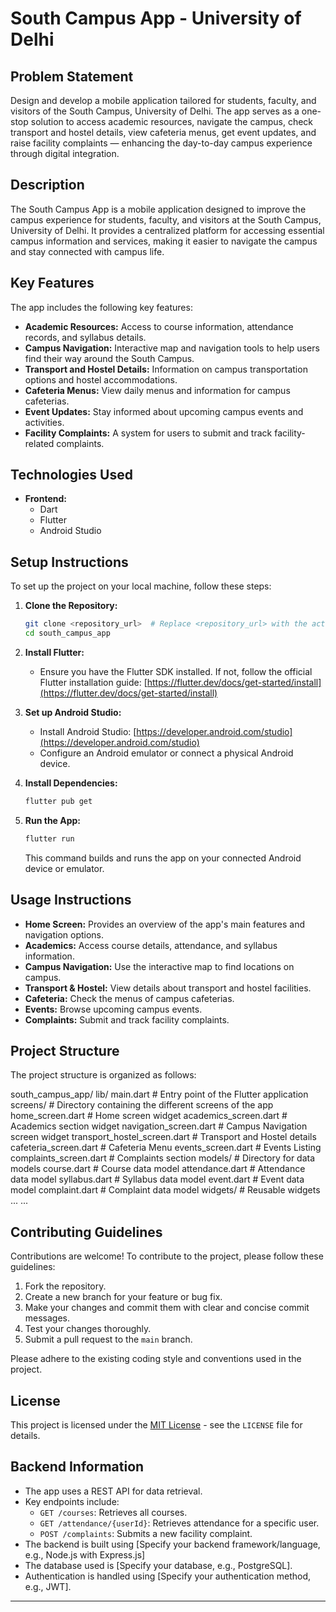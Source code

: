 # South Campus App - University of Delhi

## Problem Statement

Design and develop a mobile application tailored for students, faculty, and visitors of the South Campus, University of Delhi. The app serves as a one-stop solution to access academic resources, navigate the campus, check transport and hostel details, view cafeteria menus, get event updates, and raise facility complaints — enhancing the day-to-day campus experience through digital integration.

## Description

The South Campus App is a mobile application designed to improve the campus experience for students, faculty, and visitors at the South Campus, University of Delhi.  It provides a centralized platform for accessing essential campus information and services, making it easier to navigate the campus and stay connected with campus life.

## Key Features

The app includes the following key features:

* **Academic Resources:** Access to course information, attendance records, and syllabus details.
* **Campus Navigation:** Interactive map and navigation tools to help users find their way around the South Campus.
* **Transport and Hostel Details:** Information on campus transportation options and hostel accommodations.
* **Cafeteria Menus:** View daily menus and information for campus cafeterias.
* **Event Updates:** Stay informed about upcoming campus events and activities.
* **Facility Complaints:** A system for users to submit and track facility-related complaints.

## Technologies Used

* **Frontend:**
    * Dart
    * Flutter
    * Android Studio

## Setup Instructions

To set up the project on your local machine, follow these steps:

1.  **Clone the Repository:**
    ```bash
    git clone <repository_url>  # Replace <repository_url> with the actual URL of your Git repository
    cd south_campus_app
    ```

2.  **Install Flutter:**
    * Ensure you have the Flutter SDK installed. If not, follow the official Flutter installation guide: [https://flutter.dev/docs/get-started/install](https://flutter.dev/docs/get-started/install)

3.  **Set up Android Studio:**
     * Install Android Studio: [https://developer.android.com/studio](https://developer.android.com/studio)
     * Configure an Android emulator or connect a physical Android device.

4.  **Install Dependencies:**
    ```bash
    flutter pub get
    ```

5.  **Run the App:**
    ```bash
    flutter run
    ```
    This command builds and runs the app on your connected Android device or emulator.

## Usage Instructions

* **Home Screen:** Provides an overview of the app's main features and navigation options.
* **Academics:** Access course details, attendance, and syllabus information.
* **Campus Navigation:** Use the interactive map to find locations on campus.
* **Transport & Hostel:** View details about transport and hostel facilities.
* **Cafeteria:** Check the menus of campus cafeterias.
* **Events:** Browse upcoming campus events.
* **Complaints:** Submit and track facility complaints.

## Project Structure

The project structure is organized as follows:

south_campus_app/
  lib/
    main.dart            # Entry point of the Flutter application
    screens/           # Directory containing the different screens of the app
      home_screen.dart     # Home screen widget
      academics_screen.dart  # Academics section widget
      navigation_screen.dart # Campus Navigation screen widget
      transport_hostel_screen.dart # Transport and Hostel details
      cafeteria_screen.dart   # Cafeteria Menu
      events_screen.dart    # Events Listing
      complaints_screen.dart # Complaints section
    models/            # Directory for data models
      course.dart        # Course data model
      attendance.dart    # Attendance data model
      syllabus.dart      # Syllabus data model
      event.dart         # Event data model
      complaint.dart     # Complaint data model
    widgets/           # Reusable widgets
      ...
  ...

## Contributing Guidelines

Contributions are welcome! To contribute to the project, please follow these guidelines:

1.  Fork the repository.
2.  Create a new branch for your feature or bug fix.
3.  Make your changes and commit them with clear and concise commit messages.
4.  Test your changes thoroughly.
5.  Submit a pull request to the `main` branch.

Please adhere to the existing coding style and conventions used in the project.

## License

This project is licensed under the [MIT License](LICENSE) - see the `LICENSE` file for details.

## Backend Information

* The app uses a REST API for data retrieval.
* Key endpoints include:
    * `GET /courses`: Retrieves all courses.
    * `GET /attendance/{userId}`: Retrieves attendance for a specific user.
    * `POST /complaints`: Submits a new facility complaint.
* The backend is built using [Specify your backend framework/language, e.g., Node.js with Express.js]
* The database used is [Specify your database, e.g., PostgreSQL].
* Authentication is handled using [Specify your authentication method, e.g., JWT].

---
